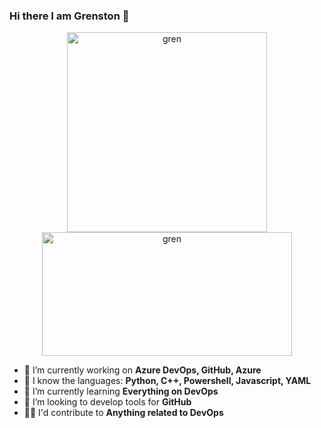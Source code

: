 ### Hi there I am Grenston 👋


<div align = "center">
<p float = "left">
  <a href="https://octodex.github.com/"> <img src = "https://octodex.github.com/images/bouncercat.png" width = "320" height = "320" alt = "gren"> </a>
  <img src = "https://media.giphy.com/media/3rgXBHfIdp3F5zSjS0/giphy.gif" width = "400" height = "198" alt = "gren">
</p>
</div>

- 🔭 I’m currently working on **Azure DevOps, GitHub, Azure**
- :star2: I know the languages: **Python, C++, Powershell, Javascript, YAML**
- 🌱 I’m currently learning **Everything on DevOps**
- 👯 I’m looking to develop tools for **GitHub**
- :guardsman: I'd contribute to **Anything related to DevOps**

